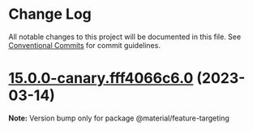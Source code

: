 # Change Log

All notable changes to this project will be documented in this file.
See [Conventional Commits](https://conventionalcommits.org) for commit guidelines.

# [15.0.0-canary.fff4066c6.0](https://github.com/material-components/material-components-web/compare/v14.0.0...v15.0.0-canary.fff4066c6.0) (2023-03-14)

**Note:** Version bump only for package @material/feature-targeting
